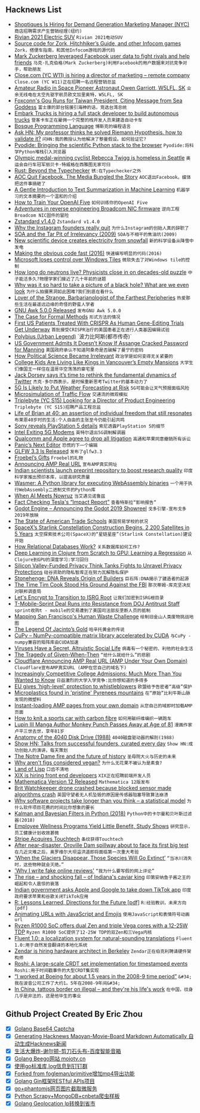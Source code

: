 ## Hacknews List


- [Shoptiques Is Hiring for Demand Generation Marketing Manager (NYC)](https://www.shoptiques.com/careers/jobs?id=demand-generation-marketing-manager)  `商店招聘需求产生营销经理(纽约)`
- [Rivian 2021 Electric SUV](https://www.motortrend.com/news/2021-rivian-r1s-ev-electric-suv-first-look-review/)  `Rivian 2021电动SUV`
- [Source code for Zork, Hitchhiker’s Guide, and other Infocom games](https://github.com/historicalsource?tab=repositories)  `Zork，搭便车指南，和其他Infocom游戏的源代码`
- [Mark Zuckerberg leveraged Facebook user data to fight rivals and help friends](https://www.nbcnews.com/tech/social-media/mark-zuckerberg-leveraged-facebook-user-data-fight-rivals-help-friends-n994706)  `马克·扎克伯格(Mark Zuckerberg)利用Facebook的用户数据来对抗竞争对手，帮助朋友`
- [Close.com (YC W11) is hiring a director of marketing – remote company](https://jobs.lever.co/close.io/26a9072c-4ede-42b5-b2a6-43ac6742ccde?lever-origin=applied&amp;lever-source%5B%5D=HN)  `Close.com (YC W11)正在招聘一名远程营销总监`
- [Amateur Radio in Space Pioneer Astronaut Owen Garriott, W5LFL, SK](http://www.arrl.org/news/amateur-radio-in-space-pioneer-astronaut-owen-garriott-w5lfl-sk)  `业余无线电在太空先驱宇航员欧文加里奥特，W5LFL, SK`
- [Foxconn&#39;s Gou Runs for Taiwan President, Citing Message from Sea Goddess](https://www.bloomberg.com/news/articles/2019-04-17/foxconn-s-gou-says-sea-goddess-backs-his-run-for-taiwan-leader)  `富士康的郭台铭援引海神的话，竞选台湾总统`
- [Embark Trucks is hiring a full stack developer to build autonomous trucks](https://jobs.lever.co/embark/f2a360b3-ada1-4c79-a220-0a8b267ed89d)  `登客卡车正在雇佣一个完整的栈开发人员来建造自动卡车`
- [Bosque Programming Language](https://www.microsoft.com/en-us/research/project/bosque-programming-language/)  `博斯克的编程语言`
- [Ask HN: My professor thinks he solved Riemann Hypothesis. how to validate it?](item?id=19674932)  `问HN:我的教授认为他解决了黎曼假设。如何验证它?`
- [Pyodide: Bringing the scientific Python stack to the browser](https://hacks.mozilla.org/2019/04/pyodide-bringing-the-scientific-python-stack-to-the-browser/)  `Pyodide:将科学Python堆栈引入浏览器`
- [Olympic medal-winning cyclist Rebecca Twigg is homeless in Seattle](https://www.seattletimes.com/seattle-news/homeless/olympic-medal-winning-cyclist-rebecca-twigg-is-homeless-in-seattle/)  `奥运会自行车冠军丽贝卡·特威格在西雅图无家可归`
- [Rust: Beyond the Typechecker](https://blog.merigoux.ovh/en/2019/04/16/verifying-rust.html)  `锈:在Typechecker之外`
- [AOC Quit Facebook. The Media Bungled the Story](http://www.calnewport.com/blog/2019/04/17/aoc-quit-facebook-the-media-bungled-the-story/)  `AOC退出Facebook。媒体把这件事搞砸了`
- [A Gentle Introduction to Text Summarization in Machine Learning](https://blog.floydhub.com/gentle-introduction-to-text-summarization-in-machine-learning/)  `机器学习的文本摘要的一个温和的介绍`
- [How to Train Your OpenAI Five](https://openai.com/blog/how-to-train-your-openai-five/)  `如何训练你的OpenAI Five`
- [Adventures in reverse engineering Broadcom NIC firmware](https://www.devever.net/~hl/ortega)  `逆向工程Broadcom NIC固件的冒险`
- [Zstandard v1.4.0](https://github.com/facebook/zstd/releases/tag/v1.4.0)  `Zstandard v1.4.0`
- [Why the Instagram founders really quit](https://www.theverge.com/interface/2019/4/17/18411363/why-instagram-founders-quit-hamburger-button-location-tracking)  `为什么Instagram的创始人真的辞职了`
- [SOA and the Tar Pit of Irrelevancy (2009)](http://nealford.com/memeagora/2009/04/22/soa_tarpit_irrelevancy.html)  `SOA与不相干的焦油坑(2009)`
- [New scientific device creates electricity from snowfall](https://newsroom.ucla.edu/releases/best-in-snow-new-scientific-device-creates-electricity-from-snowfall)  `新的科学设备从降雪中发电`
- [Making the obvious code fast (2016)](https://jackmott.github.io/programming/2016/07/22/making-obvious-fast.html)  `快速编写明显的代码(2016)`
- [Microsoft loses control over Windows Tiles](https://www.golem.de/news/subdomain-takeover-microsoft-loses-control-over-windows-tiles-1904-140717.html)  `微软失去了对Windows tile的控制`
- [How long do neutrons live? Physicists close in on decades-old puzzle](https://www.nature.com/articles/d41586-019-01203-9)  `中子能活多久?物理学家们接近了几十年前的谜题`
- [Why was it so hard to take a picture of a black hole? What are we even look](https://www.askamathematician.com/2019/04/q-why-was-it-so-hard-to-take-a-picture-of-a-black-hole-what-are-we-even-looking-at/)  `为什么拍摄黑洞如此困难?我们到底在看什么`
- [Lover of the Strange, Barbarianologist of the Farthest Peripheries](https://publicdomainreview.org/conjectures/lover-of-the-strange-sympathizer-of-the-rude-barbarianologist-of-the-farthest-peripheries/)  `热爱那些生活在最遥远边缘的奇怪的野蛮人学者`
- [GNU Awk 5.0.0 Released](http://lists.gnu.org/archive/html/info-gnu/2019-04/msg00002.html)  `发布GNU Awk 5.0.0`
- [The Case for Formal Methods](https://futureofcoding.org/episodes/038.html)  `形式方法的情况`
- [First US Patients Treated With CRISPR As Human Gene-Editing Trials Get Underway](https://www.npr.org/sections/health-shots/2019/04/16/712402435/first-u-s-patients-treated-with-crispr-as-gene-editing-human-trials-get-underway)  `首批接受CRISPR治疗的美国患者正在进行人类基因编辑试验`
- [Polybius (Urban Legend)](https://en.wikipedia.org/wiki/Polybius_(urban_legend))  `波力比阿斯(都市传奇)`
- [US Government Admits It Doesn’t Know If Assange Cracked Password for Manning](https://motherboard.vice.com/en_us/article/evy4ka/us-government-doesnt-know-if-assange-cracked-password-manning)  `美国政府承认不知道阿桑奇是否破解了曼宁的密码`
- [How Political Science Became Irrelevant](https://www.chronicle.com/article/How-Political-Science-Became/245777)  `政治学是如何变得无关紧要的`
- [College Kids Are Living Like Kings in Vancouver’s Empty Mansions](https://www.bloomberg.com/news/features/2019-04-16/college-kids-are-living-like-kings-in-vancouver-s-empty-mansions)  `大学生们像国王一样住在温哥华空荡荡的豪宅里`
- [Jack Dorsey says it’s time to rethink the fundamental dynamics of Twitter](https://techcrunch.com/2019/04/16/jack-dorsey-ted/)  `杰克·多尔西表示，是时候重新思考Twitter的基本动力了`
- [5G Is Likely to Put Weather Forecasting at Risk](https://hackaday.com/2019/04/16/5g-buildout-likely-to-put-weather-forecasting-at-risk/)  `5G可能会让天气预报面临风险`
- [Microsimulation of Traffic Flow](http://traffic-simulation.de/ring.html)  `交通流的微观模拟`
- [Triplebyte (YC S15) Looking for a Director of Product Engineering](item?id=19679315)  `Triplebyte (YC S15)招聘产品工程总监`
- [Life of Brian at 40: an assertion of individual freedom that still resonates](https://theconversation.com/life-of-brian-at-40-an-assertion-of-individual-freedom-that-still-resonates-114743)  `布莱恩40岁时的生活:个人自由的主张至今仍能引起共鸣`
- [Sony reveals PlayStation 5 details](https://www.theverge.com/2019/4/16/18401209/sony-playstation-5-details-8k-graphics-ray-tracing-ssds-ps4-backward-compatibility)  `索尼透露PlayStation 5的细节`
- [Intel Exiting 5G Modems](https://newsroom.intel.com/news-releases/intel-modem-statement/#gs.639at4)  `英特尔退出5G调制解调器`
- [Qualcomm and Apple agree to drop all litigation](https://www.apple.com/newsroom/2019/04/qualcomm-and-apple-agree-to-drop-all-litigation/)  `高通和苹果同意撤销所有诉讼`
- [Panic’s Next Editor](https://panic.com/next/)  `恐慌的下一个编辑`
- [GLFW 3.3 Is Released](https://www.glfw.org/Version-3.3-released.html)  `发布了glfw3.3`
- [Froebel’s Gifts](https://99percentinvisible.org/episode/froebels-gifts/)  `Froebel的礼物`
- [Announcing AMP Real URL](https://blog.cloudflare.com/announcing-amp-real-url/)  `宣布AMP真实网址`
- [Indian scientists launch preprint repository to boost research quality](https://www.nature.com/articles/d41586-019-01082-0)  `印度科学家推出预印本库，以提高研究质量`
- [Wasmer: A Python library for executing WebAssembly binaries](https://github.com/wasmerio/python-ext-wasm)  `一个用于执行WebAssembly二进制文件的Python库`
- [When AI Meets Nowruz](https://medium.com/humane-ai/when-ai-meets-nowruz-b249274370ba)  `当艾遇见诺鲁兹`
- [Fact Checking Tesla&#39;s “Impact Report”](https://www.thedrive.com/tech/27484/fact-checking-teslas-impact-report)  `查看特斯拉“影响报告”`
- [Godot Engine – Announcing the Godot 2019 Showreel](https://godotengine.org/article/godot-2019-showreel)  `戈多引擎-宣布戈多2019年放映`
- [The State of American Trade Schools](https://www.popularmechanics.com/technology/a26789417/trade-schools/)  `美国贸易学校的状况`
- [SpaceX’s Starlink Constellation Construction Begins. 2,200 Satellites in 5 Years](https://www.universetoday.com/141980/spacexs-starlink-constellation-construction-begins-2200-satellites-will-go-up-over-the-next-5-years/)  `太空探索技术公司(SpaceX)的“星链星座”(Starlink Constellation)建设开始`
- [How Relational Databases Work?](http://coding-geek.com/how-databases-work/)  `关系数据库如何工作?`
- [Deep Learning in Clojure from Scratch to GPU: Learning a Regression](https://dragan.rocks/articles/19/Deep-Learning-in-Clojure-From-Scratch-to-GPU-14-Learning-Regression)  `从Clojure到GPU的深度学习:学习回归`
- [Silicon Valley-Funded Privacy Think Tanks Fights to Unravel Privacy Protections](https://theintercept.com/2019/04/16/consumer-privacy-laws-california/)  `硅谷资助的隐私智库正在努力瓦解隐私保护`
- [Stonehenge: DNA Reveals Origin of Builders](https://www.bbc.com/news/science-environment-47938188)  `巨石阵:DNA揭示了建造者的起源`
- [The Time Tim Cook Stood His Ground Against the FBI](https://www.wired.com/story/the-time-tim-cook-stood-his-ground-against-fbi/)  `那次蒂姆·库克坚决反对联邦调查局`
- [Let&#39;s Encrypt to Transition to ISRG Root](https://scotthelme.co.uk/lets-encrypt-to-transition-to-isrg-root/)  `让我们加密到ISRG根目录`
- [T-Mobile-Sprint Deal Runs into Resistance from DOJ Antitrust Staff](https://www.wsj.com/articles/t-mobile-sprint-deal-runs-into-resistance-from-doj-antitrust-staff-11555446461)  `sprint收购t - mobile的交易遭到了美国司法部反垄断人员的抵制`
- [Mapping San Francisco&#39;s Human Waste Challenge](https://www.forbes.com/sites/adamandrzejewski/2019/04/15/mapping-san-franciscos-human-waste-challenge-132562-case-reports-since-2008/#5dee68095ea5)  `绘制旧金山人类废物挑战地图`
- [The Legend Of Jacinto’s Gold](https://www.bloomberg.com/features/2019-dominican-gold-treasure-hunt/)  `哈辛托黄金的传说`
- [CuPy – NumPy-compatible matrix library accelerated by CUDA](https://cupy.chainer.org/)  `与CuPy - numpy兼容的矩阵库由CUDA加速`
- [Viruses Have a Secret, Altruistic Social Life](http://nautil.us/blog/viruses-have-a-secret-altruistic-social-life)  `病毒有一个秘密的、利他的社会生活`
- [The Tragedy of Given-When-Then](https://theitriskmanager.com/2019/04/06/the-tragedy-of-given-when-then/)  `“给什么就给什么”的悲剧`
- [Cloudflare Announcing AMP Real URL (AMP Under Your Own Domain)](https://blog.cloudflare.com/announcing-amp-real-url/#click=https://t.co/pAykErjroR)  `Cloudflare宣布AMP真实URL (AMP在您自己的域名下)`
- [Increasingly Competitive College Admissions: Much More Than You Wanted to Know](https://slatestarcodex.com/2019/04/15/increasingly-competitive-college-admissions-much-more-than-you-wanted-to-know/)  `日益激烈的大学入学竞争:比你想知道的多得多`
- [EU gives &#39;high-level&#39; protection to whistleblowers](https://www.bbc.co.uk/news/world-europe-47936682)  `欧盟给予告密者“高级”保护`
- [Microplastics found in &#39;pristine&#39; Pyrenees mountains](https://www.bbc.com/news/uk-scotland-glasgow-west-47947235)  `在“原始”比利牛斯山脉发现的微塑料`
- [Instant-loading AMP pages from your own domain](https://webmasters.googleblog.com/2019/04/instant-loading-amp-pages-from-your-own.html)  `从您自己的域即时加载AMP页面`
- [How to knit a sports car with carbon fibre](https://www.economist.com/science-and-technology/2019/04/13/how-to-knit-a-sports-car-with-carbon-fibre)  `如何用碳纤维编织一辆跑车`
- [Lupin III Manga Author Monkey Punch Passes Away at Age of 81](https://www.crunchyroll.com/en-gb/anime-news/2019/04/16/lupin-iii-manga-author-monkey-punch-passes-away-at-age-of-81)  `漫画作家卢平三世去世，享年81岁`
- [Anatomy of the 4040 Disk Drive (1988)](https://www.pagetable.com/docs/anatomy-4040.html)  `4040磁盘驱动器的解剖(1988)`
- [Show HN: Talks from successful founders, curated every day](https://opsimath.co/?ref=)  `Show HN:成功创始人的演讲，每天策划`
- [The Notre Dame fire and the future of history](https://www.wired.com/story/the-notre-dame-fire-and-the-future-of-history/)  `圣母院大火与历史的未来`
- [Why aren&#39;t figs considered vegan?](https://www.quora.com/Why-arent-figs-considered-vegan/answer/Beth-Goldowitz)  `为什么无花果不被认为是素食?`
- [Land of Lisp](http://landoflisp.com/)  `口齿不清地`
- [XIX is hiring front end developers](item?id=19681086)  `XIX正在招聘前端开发人员`
- [Mathematica Version 12 Released](https://blog.stephenwolfram.com/2019/04/version-12-launches-today-big-jump-for-wolfram-language-and-mathematica/)  `Mathematica 12版发布`
- [Brit Watchkeeper drone crashed because blocked sensor made algorithms crash](https://www.theregister.co.uk/2019/04/15/watchkeeper_drone_crash_wk042_moisture_blocked_pitot/)  `英国守望者无人机坠毁的原因是传感器阻塞导致算法崩溃`
- [Why software projects take longer than you think – a statistical model](https://erikbern.com/2019/04/15/why-software-projects-take-longer-than-you-think-a-statistical-model.html)  `为什么软件项目花费的时间比你想象的要长`
- [Kalman and Bayesian Filters in Python (2018)](https://github.com/rlabbe/Kalman-and-Bayesian-Filters-in-Python)  `Python中的卡尔曼和贝叶斯过滤器(2018)`
- [Employee Wellness Programs Yield Little Benefit, Study Shows](https://www.nytimes.com/2019/04/16/health/employee-wellness-programs.html)  `研究显示，员工健康计划收效甚微`
- [Stripe Acquires Touchtech](https://techcrunch.com/2019/04/17/stripe-acquires-touchtech-updates-apis-to-prep-for-strong-customer-authentication-in-europe/)  `条纹获得Touchtech`
- [After near-disaster, Oroville Dam spillway about to face its first big test](https://www.latimes.com/local/lanow/la-me-ln-oroville-dam-spillway-20190329-story.html)  `在几近灾难之后，奥罗维尔大坝溢洪道即将面临第一次重大考验`
- [‘When the Glaciers Disappear, Those Species Will Go Extinct’](https://www.nytimes.com/interactive/2019/04/16/climate/glaciers-melting-alaska-washington.html)  `“当冰川消失时，这些物种就会灭绝。”`
- [&#39;Why I write fake online reviews&#39;](https://www.bbc.co.uk/news/uk-47952165)  `“我为什么要写假的网上评论”`
- [The rise – and shocking fall – of Indiana&#39;s caviar king](https://www.indystar.com/story/news/investigations/2019/03/21/amazing-rise-and-shocking-fall-indianas-caviar-king/2859237002/)  `印第安纳鱼子酱之王的崛起和令人震惊的衰落`
- [Indian government asks Apple and Google to take down TikTok app](https://economictimes.indiatimes.com/tech/software/no-sc-stay-on-ban-government-asks-apple-google-to-take-down-tiktok-app/articleshow/68898483.cms)  `印度政府要求苹果和谷歌关闭TikTok应用`
- [R: Lessons Learned, Directions for the Future [pdf]](https://www.stat.auckland.ac.nz/~ihaka/downloads/JSM-2010.pdf)  `R:经验教训，未来方向[pdf]`
- [Animating URLs with JavaScript and Emojis](http://matthewrayfield.com/articles/animating-urls-with-javascript-and-emojis/#%F0%9F%8C%92)  `使用JavaScript和表情符号动画url`
- [Ryzen R1000 SoC offers dual Zen and triple Vega cores with a 12-25W TDP](http://linuxgizmos.com/ryzen-r1000-soc-offers-dual-zen-and-triple-vega-cores-with-a-12-25w-tdp/)  `Ryzen R1000 SoC提供了12-25W TDP的双Zen和三Vega内核`
- [Fluent 1.0: a localization system for natural-sounding translations](https://hacks.mozilla.org/2019/04/fluent-1-0-a-localization-system-for-natural-sounding-translations/)  `Fluent 1.0:用于自然发音翻译的本地化系统`
- [Zendar is hiring hardware architect in Berkeley](http://www.zendar.io/senior-hardware-accelerator-architect.html)  `Zendar正在伯克利聘请硬件架构师`
- [Roshi: A large-scale CRDT set implementation for timestamped events](https://github.com/soundcloud/roshi)  `Roshi:用于时间戳事件的大型CRDT集实现`
- [“I worked at Boeing for about 1.5 years in the 2008-9 time period”](https://www.reddit.com/r/videos/comments/bdfqm4/the_real_reason_boeings_new_plane_crashed_twice/ekyyd9g/)  `&#34;我在波音公司工作了大约1。5年在2008-9年间&#34;`
- [In China, tattoos border on illegal – and they&#39;re his life&#39;s work](https://www.latimes.com/world/la-fg-china-tattoos-20190416-story.html)  `在中国，纹身几乎是非法的，这是他毕生的事业`

## Github Project Created By Eric Zhou

- [x] [Golang Base64 Captcha](https://github.com/mojocn/base64Captcha)
- [x] [Generating Hacknews Maoyan-Movie-Board Markdown Automatically 自动生成Hacknews新闻](https://github.com/dejavuzhou/md-genie)
- [x] [生活大爆炸-谢尔顿-剪刀石头布-百度智能音箱](https://github.com/mojocn/dueros-bang-game)
- [x] [Golang Beego网站 mojotv.cn](https://github.com/mojocn/www.mojotv.cn)
- [x] [使用go标准库,log信息到钉钉群](https://github.com/mojocn/dooger)
- [x] [Forked from fogleman/primitive增加mp4导出功能](https://github.com/mojocn/primitive)
- [x] [Golang Gin框架RESTful APIs项目](https://github.com/JJJJJJJerk/ezier-golang-web-api-framework)
- [x] [go+phantomjs网页图片截取微服务](https://github.com/mojocn/screen_shot)
- [x] [Python Scrapy+MongoDB+cnbeta爬虫样板](https://github.com/mojocn/scrapy_mongodb_boilerplate_cnbeta)
- [x] [Golang Geolocation Ip转换到省市](https://github.com/mojocn/ip2location)